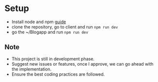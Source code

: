 # Setup 

* Install node and npm [guide](https://phoenixnap.com/kb/install-node-js-npm-on-windows)
* clone the repository, go to client and run `npm run dev`
* go the ~/Blogapp and run `npm run dev`

## Note
* This project is still in development phase. 
* Suggest new issues or features, once I approve, we can go ahead with the implementation.
* Ensure the best coding practices are followed.
